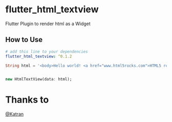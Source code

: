 # flutter_html_textview

Flutter Plugin to render html as a Widget

## How to Use

```yaml
# add this line to your dependencies
flutter_html_textview: ^0.1.2
```

```dart
String html = '<body>Hello world! <a href="www.html5rocks.com">HTML5 rocks!';


new HtmlTextView(data: html);
```

# Thanks to

[@Katran](https://github.com/Katarn)

